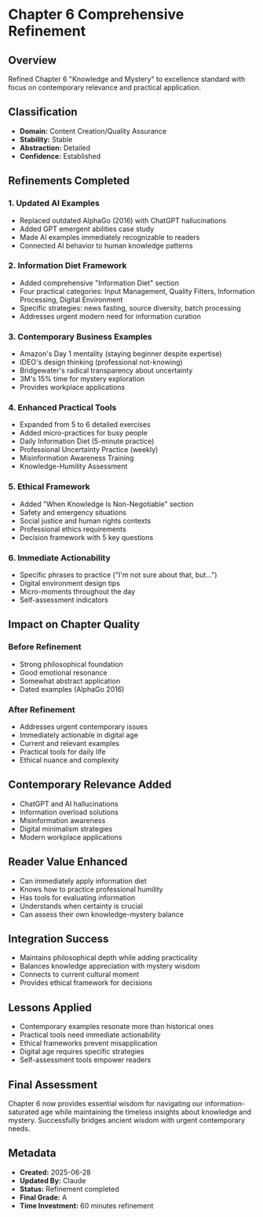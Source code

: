 # Chapter 6 Comprehensive Refinement

## Overview
Refined Chapter 6 "Knowledge and Mystery" to excellence standard with focus on contemporary relevance and practical application.

## Classification
- **Domain:** Content Creation/Quality Assurance
- **Stability:** Stable
- **Abstraction:** Detailed
- **Confidence:** Established

## Refinements Completed

### 1. Updated AI Examples
- Replaced outdated AlphaGo (2016) with ChatGPT hallucinations
- Added GPT emergent abilities case study
- Made AI examples immediately recognizable to readers
- Connected AI behavior to human knowledge patterns

### 2. Information Diet Framework
- Added comprehensive "Information Diet" section
- Four practical categories: Input Management, Quality Filters, Information Processing, Digital Environment
- Specific strategies: news fasting, source diversity, batch processing
- Addresses urgent modern need for information curation

### 3. Contemporary Business Examples
- Amazon's Day 1 mentality (staying beginner despite expertise)
- IDEO's design thinking (professional not-knowing)
- Bridgewater's radical transparency about uncertainty
- 3M's 15% time for mystery exploration
- Provides workplace applications

### 4. Enhanced Practical Tools
- Expanded from 5 to 6 detailed exercises
- Added micro-practices for busy people
- Daily Information Diet (5-minute practice)
- Professional Uncertainty Practice (weekly)
- Misinformation Awareness Training
- Knowledge-Humility Assessment

### 5. Ethical Framework
- Added "When Knowledge Is Non-Negotiable" section
- Safety and emergency situations
- Social justice and human rights contexts
- Professional ethics requirements
- Decision framework with 5 key questions

### 6. Immediate Actionability
- Specific phrases to practice ("I'm not sure about that, but...")
- Digital environment design tips
- Micro-moments throughout the day
- Self-assessment indicators

## Impact on Chapter Quality

### Before Refinement
- Strong philosophical foundation
- Good emotional resonance
- Somewhat abstract application
- Dated examples (AlphaGo 2016)

### After Refinement
- Addresses urgent contemporary issues
- Immediately actionable in digital age
- Current and relevant examples
- Practical tools for daily life
- Ethical nuance and complexity

## Contemporary Relevance Added
- ChatGPT and AI hallucinations
- Information overload solutions
- Misinformation awareness
- Digital minimalism strategies
- Modern workplace applications

## Reader Value Enhanced
- Can immediately apply information diet
- Knows how to practice professional humility
- Has tools for evaluating information
- Understands when certainty is crucial
- Can assess their own knowledge-mystery balance

## Integration Success
- Maintains philosophical depth while adding practicality
- Balances knowledge appreciation with mystery wisdom
- Connects to current cultural moment
- Provides ethical framework for decisions

## Lessons Applied
- Contemporary examples resonate more than historical ones
- Practical tools need immediate actionability
- Ethical frameworks prevent misapplication
- Digital age requires specific strategies
- Self-assessment tools empower readers

## Final Assessment
Chapter 6 now provides essential wisdom for navigating our information-saturated age while maintaining the timeless insights about knowledge and mystery. Successfully bridges ancient wisdom with urgent contemporary needs.

## Metadata
- **Created:** 2025-06-28
- **Updated By:** Claude
- **Status:** Refinement completed
- **Final Grade:** A
- **Time Investment:** 60 minutes refinement